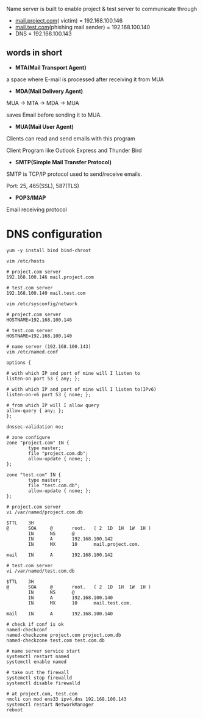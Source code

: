 Name server is built to enable project & test server to communicate through

- [mail.project.com](http://mail.project.com/)( victim) = 192.168.100.146
- [mail.test.com](http://mail.test.com/)(phishing mail sender) = 192.168.100.140
- DNS = 192.168.100.143



## words in short

- **MTA(Mail Transport Agent)**

a space where E-mail is processed after receiving it from MUA

- **MDA(Mail Delivery Agent)**

MUA -> MTA -> MDA -> MUA

saves Email before sending it to MUA.

- **MUA(Mail User Agent)**

Clients can read and send emails with this program

Client Program like Outlook Express and Thunder Bird

- **SMTP(Simple Mail Transfer Protocol)**

SMTP is TCP/IP protocol used to send/receive emails.

Port: 25, 465(SSL), 587(TLS)

- **POP3/IMAP**

Email receiving protocol



# DNS configuration

```
yum -y install bind bind-chroot
```

```
vim /etc/hosts

# project.com server
192.168.100.146 mail.project.com

# test.com server
192.168.100.140 mail.test.com
```

```
vim /etc/sysconfig/network

# project.com server
HOSTNAME=192.168.100.146

# test.com server
HOSTNAME=192.168.100.140
```

```
# name server (192.168.100.143)
vim /etc/named.conf

options {

# with which IP and port of mine will I listen to
listen-on port 53 { any; };

# with which IP and port of mine will I listen to(IPv6)
listen-on-v6 port 53 { none; };

# from which IP will I allow query
allow-query { any; };
};

dnssec-validation no;

# zone configure
zone "project.com" IN {
        type master;
        file "project.com.db";
        allow-update { none; };
};

zone "test.com" IN {
        type master;
        file "test.com.db";
        allow-update { none; };
};
```

```
# project.com server
vi /var/named/project.com.db

$TTL    3H
@       SOA     @       root.   ( 2  1D  1H  1W  1H )
        IN      NS      @
        IN      A       192.168.100.142
        IN      MX      10      mail.project.com.

mail    IN      A       192.168.100.142

# test.com server
vi /var/named/test.com.db

$TTL    3H
@       SOA     @       root.   ( 2  1D  1H  1W  1H )
        IN      NS      @
        IN      A       192.168.100.140
        IN      MX      10      mail.test.com.

mail    IN      A       192.168.100.140

# check if conf is ok
named-checkconf
named-checkzone project.com project.com.db
named-checkzone test.com test.com.db
```

```
# name server service start
systemctl restart named
systemctl enable named

# take out the firewall
systemctl stop firewalld
systemctl disable firewalld
```

```
# at project.com, test.com
nmcli con mod ens33 ipv4.dns 192.168.100.143
systemctl restart NetworkManager
reboot
```
